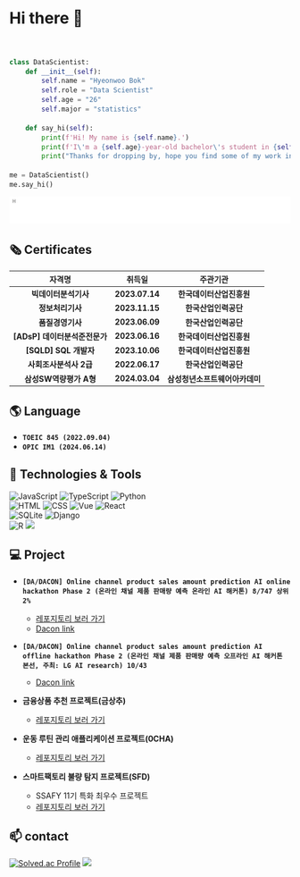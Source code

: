 # Hi there 👋

<!--
**Bok-hyeonu/Bok-hyeonu** is a ✨ _special_ ✨ repository because its `README.md` (this file) appears on your GitHub profile.

Here are some ideas to get you started:

- 🔭 I’m currently working on ...
- 🌱 I’m currently learning ...
- 👯 I’m looking to collaborate on ...
- 🤔 I’m looking for help with ...
- 💬 Ask me about ...
- 📫 How to reach me: ...
- 😄 Pronouns: ...
- ⚡ Fun fact: ...
-->

```python


class DataScientist:
    def __init__(self):
        self.name = "Hyeonwoo Bok"
        self.role = "Data Scientist"
        self.age = "26"
        self.major = "statistics"

    def say_hi(self):
        print(f'Hi! My name is {self.name}.')
        print(f'I\'m a {self.age}-year-old bachelor\'s student in {self.major} who wants to become a {self.role}.')
        print("Thanks for dropping by, hope you find some of my work interesting.")

me = DataScientist()
me.say_hi()
```

![intro](./README_ASSETS/intro.gif)

## 🗞️ Certificates

|            자격명             |     취득일     |            주관기관            |
| :---------------------------: | :------------: | :----------------------------: |
|     **빅데이터분석기사**      | **2023.07.14** |    **한국데이터산업진흥원**    |
|       **정보처리기사**        | **2023.11.15** |      **한국산업인력공단**      |
|       **품질경영기사**        | **2023.06.09** |      **한국산업인력공단**      |
| **[ADsP] 데이터분석준전문가** | **2023.06.16** |    **한국데이터산업진흥원**    |
|     **[SQLD] SQL 개발자**     | **2023.10.06** |    **한국데이터산업진흥원**    |
|    **사회조사분석사 2급**     | **2022.06.17** |      **한국산업인력공단**      |
|    **삼성SW역량평가 A형**     | **2024.03.04** | **삼성청년소프트웨어아카데미** |

## 🌎 Language

- **`TOEIC 845 (2022.09.04)`**
- **`OPIC IM1 (2024.06.14)`**

## 🔧 Technologies & Tools

![JavaScript](https://img.shields.io/badge/JavaScript-F7DF1E.svg?&style=for-the-badge&logo=JavaScript&logoColor=white)
![TypeScript](https://img.shields.io/badge/TypeScript-3178C6.svg?&style=for-the-badge&logo=TypeScript&logoColor=white)
![Python](https://img.shields.io/badge/Python-3776AB.svg?&style=for-the-badge&logo=Python&logoColor=yellow)  
![HTML](https://img.shields.io/badge/HTML-E34F26.svg?&style=for-the-badge&logo=HTML5&logoColor=white)
![CSS](https://img.shields.io/badge/CSS-1572B6.svg?&style=for-the-badge&logo=CSS3&logoColor=white)
![Vue](https://img.shields.io/badge/Vue-4FC08D.svg?&style=for-the-badge&logo=Vue.js&logoColor=white)
![React](https://img.shields.io/badge/React-61DAFB.svg?&style=for-the-badge&logo=React&logoColor=white)  
![SQLite](https://img.shields.io/badge/SQLite-003B57.svg?&style=for-the-badge&logo=SQLite&logoColor=white)
![Django](https://img.shields.io/badge/Django-092E20.svg?&style=for-the-badge&logo=Django&logoColor=white)  
![R](https://img.shields.io/badge/R-276DC3.svg?&style=for-the-badge&logo=R&logoColor=white)
![](https://img.shields.io/badge/Code-Sas-informational?style=flat&logo=&logoColor=white&color=6aa6f8)

## 💻 Project

- **`[DA/DACON] Online channel product sales amount prediction AI online hackathon Phase 2 (온라인 채널 제품 판매량 예측 온라인 AI 해커톤) 8/747 상위 2%`**

  - [레포지토리 보러 가기](../../../Aimers3rdOnline)
  - [Dacon link](https://dacon.io/competitions/official/236129/overview/description)

- **`[DA/DACON] Online channel product sales amount prediction AI offline hackathon Phase 2 (온라인 채널 제품 판매량 예측 오프라인 AI 해커톤 본선, 주최: LG AI research) 10/43`**

  - [Dacon link](https://dacon.io/competitions/official/236156/overview/description)

- **금융상품 추천 프로젝트(금상추)**

  - [레포지토리 보러 가기](https://github.com/kimbok2/golden-lettuce)

- **운동 루틴 관리 애플리케이션 프로젝트(0CHA)**

  - [레포지토리 보러 가기](../../../0CHAH)

- **스마트팩토리 불량 탐지 프로젝트(SFD)**
  - SSAFY 11기 특화 최우수 프로젝트
  - [레포지토리 보러 가기](../../../SFD)

## 📫 contact

[![Solved.ac Profile](http://mazassumnida.wtf/api/v2/generate_badge?boj=bhw0930)](https://solved.ac/bhw0930)
<a href="mailto:bhwoo1001@naver.com"><img src="https://img.shields.io/badge/bhwoo1001-009900?style=flat-square&logo=Naver&logoColor=white&link=bhwoo1001@naver.com"/></a><!--Naver-->
